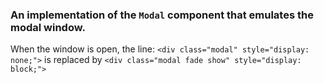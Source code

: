 
### An implementation of the `Modal` component that emulates the modal window. 

When the window is open, the line: ```<div class="modal" style="display: none;">``` is replaced by ```<div class="modal fade show" style="display: block;">```


